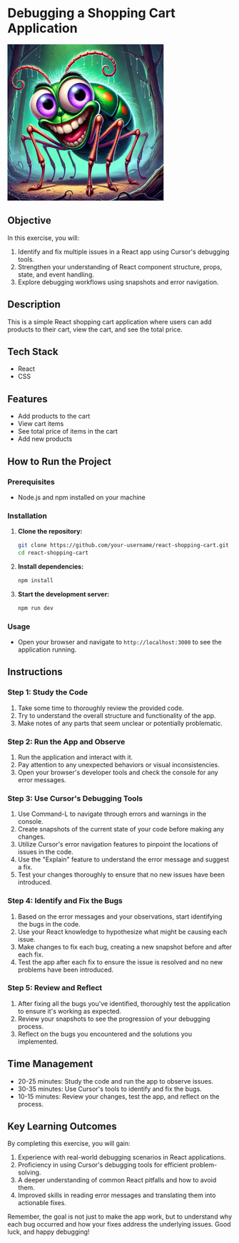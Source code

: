 # Debugging a Shopping Cart Application

<img src="bug.webp" alt="bug" width="350" />

## Objective

In this exercise, you will:

1. Identify and fix multiple issues in a React app using Cursor's debugging tools.
2. Strengthen your understanding of React component structure, props, state, and event handling.
3. Explore debugging workflows using snapshots and error navigation.

## Description

This is a simple React shopping cart application where users can add products to their cart, view the cart, and see the total price.

## Tech Stack

- React
- CSS

## Features

- Add products to the cart
- View cart items
- See total price of items in the cart
- Add new products

## How to Run the Project

### Prerequisites

- Node.js and npm installed on your machine

### Installation

1. **Clone the repository:**

   ```bash
   git clone https://github.com/your-username/react-shopping-cart.git
   cd react-shopping-cart
   ```

2. **Install dependencies:**

   ```bash
   npm install
   ```

3. **Start the development server:**
   ```bash
   npm run dev
   ```

### Usage

- Open your browser and navigate to `http://localhost:3000` to see the application running.

## Instructions

### Step 1: Study the Code

1. Take some time to thoroughly review the provided code.
2. Try to understand the overall structure and functionality of the app.
3. Make notes of any parts that seem unclear or potentially problematic.

### Step 2: Run the App and Observe

1. Run the application and interact with it.
2. Pay attention to any unexpected behaviors or visual inconsistencies.
3. Open your browser's developer tools and check the console for any error messages.

### Step 3: Use Cursor's Debugging Tools

1. Use Command-L to navigate through errors and warnings in the console.
2. Create snapshots of the current state of your code before making any changes.
3. Utilize Cursor's error navigation features to pinpoint the locations of issues in the code.
4. Use the "Explain" feature to understand the error message and suggest a fix.
5. Test your changes thoroughly to ensure that no new issues have been introduced.

### Step 4: Identify and Fix the Bugs

1. Based on the error messages and your observations, start identifying the bugs in the code.
2. Use your React knowledge to hypothesize what might be causing each issue.
3. Make changes to fix each bug, creating a new snapshot before and after each fix.
4. Test the app after each fix to ensure the issue is resolved and no new problems have been introduced.

### Step 5: Review and Reflect

1. After fixing all the bugs you've identified, thoroughly test the application to ensure it's working as expected.
2. Review your snapshots to see the progression of your debugging process.
3. Reflect on the bugs you encountered and the solutions you implemented.

## Time Management

- 20-25 minutes: Study the code and run the app to observe issues.
- 30-35 minutes: Use Cursor's tools to identify and fix the bugs.
- 10-15 minutes: Review your changes, test the app, and reflect on the process.

## Key Learning Outcomes

By completing this exercise, you will gain:

1. Experience with real-world debugging scenarios in React applications.
2. Proficiency in using Cursor's debugging tools for efficient problem-solving.
3. A deeper understanding of common React pitfalls and how to avoid them.
4. Improved skills in reading error messages and translating them into actionable fixes.

Remember, the goal is not just to make the app work, but to understand why each bug occurred and how your fixes address the underlying issues. Good luck, and happy debugging!
